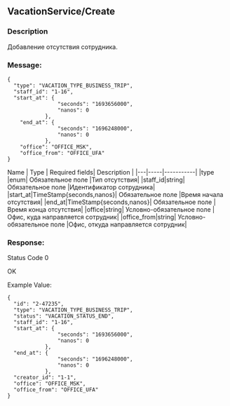 ## VacationService/Create
### Description 

Добавление отсутствия сотрудника.

### Message:
```
{
  "type": "VACATION_TYPE_BUSINESS_TRIP",
  "staff_id": "1-16",
  "start_at": {
                "seconds": "1693656000",
                "nanos": 0
            },
    "end_at": {
                "seconds": "1696248000",
                "nanos": 0
            },
    "office": "OFFICE_MSK",
    "office_from": "OFFICE_UFA"
}
```
Name | Type  | Required fields| Description |
|---|-----|-----------|
|type |enum| Обязательное поле |Тип отсутствия|
|staff_id|string| Обязательное поле |Идентификатор сотрудника|
|start_at|TimeStamp{seconds,nanos}| Обязательное поле |Время начала отсутствия|
|end_at|TimeStamp{seconds,nanos}| Обязательное поле |Время конца отсутствия|
|office|string| Условно-обязательное поле |Офис, куда направляется сотрудник|
|office_from|string| Условно-обязательное поле |Офис, откуда направляется сотрудник|

### Response:

Status Code 0

OK

Example Value:

```
{
  "id": "2-47235",
  "type": "VACATION_TYPE_BUSINESS_TRIP",
  "status": "VACATION_STATUS_END",
  "staff_id": "1-16",
  "start_at": {
                "seconds": "1693656000",
                "nanos": 0
            },
  "end_at": {
                "seconds": "1696248000",
                "nanos": 0
            },
  "creator_id": "1-1",
  "office": "OFFICE_MSK",
  "office_from": "OFFICE_UFA"
}
```
